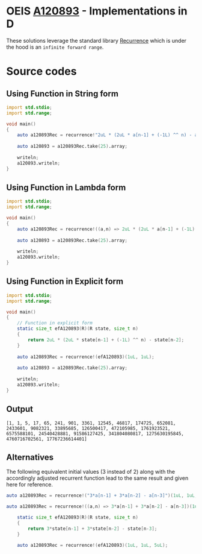 # OEIS [A120893](https://oeis.org/A120893) - Implementations in D

These solutions leverage the standard library [Recurrence](https://dlang.org/library/std/range/recurrence.html) which is under the hood is an `infinite forward range`.

# Source codes

## Using Function in String form

```d
import std.stdio;
import std.range;

void main()
{
    auto a120893Rec = recurrence!"2uL * (2uL * a[n-1] + (-1L) ^^ n) - a[n-2]"(1uL, 1uL);
        
    auto a120893 = a120893Rec.take(25).array;
    
    writeln;
    a120893.writeln;
}
```

## Using Function in Lambda form

```d
import std.stdio;
import std.range;

void main()
{
    auto a120893Rec = recurrence!((a,n) => 2uL * (2uL * a[n-1] + (-1L) ^^ n) - a[n-2])(1uL, 1uL);
        
    auto a120893 = a120893Rec.take(25).array;
    
    writeln;
    a120893.writeln;
}

```

## Using Function in Explicit form

```d
import std.stdio;
import std.range;

void main()
{  
    // Function in explicit form
    static size_t efA120893(R)(R state, size_t n)
    {
        return 2uL * (2uL * state[n-1] + (-1L) ^^ n) - state[n-2];
    }
        
    auto a120893Rec = recurrence!(efA120893)(1uL, 1uL);
    
    auto a120893 = a120893Rec.take(25).array;
    
    writeln;
    a120893.writeln;
}
```

## Output

```text
[1, 1, 5, 17, 65, 241, 901, 3361, 12545, 46817, 174725, 652081, 2433601, 9082321, 33895685, 126500417, 472105985, 1761923521, 6575588101, 24540428881, 91586127425, 341804080817, 1275630195845, 4760716702561, 17767236614401]
```

## Alternatives

The following equivalent initial values (3 instead of 2) along with the accordingly adjusted recurrent function lead to the same result and given here for reference.

```d
auto a120893Rec = recurrence!("3*a[n-1] + 3*a[n-2] - a[n-3]")(1uL, 1uL, 5uL);
```

```d
auto a120893Rec = recurrence!((a,n) => 3*a[n-1] + 3*a[n-2] - a[n-3])(1uL, 1uL, 5uL);
```

```d
    static size_t efA120893(R)(R state, size_t n)
    {
        return 3*state[n-1] + 3*state[n-2] - state[n-3];
    }
        
    auto a120893Rec = recurrence!(efA120893)(1uL, 1uL, 5uL);
```
